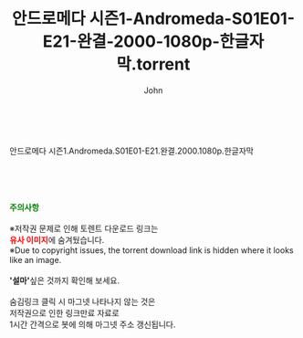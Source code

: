 ﻿---
layout: post
title:  "안드로메다 시즌1-Andromeda-S01E01-E21-완결-2000-1080p-한글자막.torrent"
author: John
categories: [ 드라마 ]
tags: [  ]
image:  
description: "안드로메다 시즌1-Andromeda-S01E01-E21-완결-2000-1080p-한글자막 torrent 정보 공유"
toc: true
toc_sticky: true
---

<br>
<div class="view-img">
<img alt="" class="img-tag" content="http://torrentmobile62.com/data/file/drama/2345729386_AGgFlvRO_89d6d22ffe73428fcaa5ae7dd5ff7541199f6448.jpg" itemprop="image" src="http://torrentmobile62.com/data/file/drama/2345729386_AGgFlvRO_89d6d22ffe73428fcaa5ae7dd5ff7541199f6448.jpg"/></div><div class="view-content" itemprop="description">
<p>안드로메다 시즌1.Andromeda.S01E01-E21.완결.2000.1080p.한글자막<br/></p> </div>
    
<br><br><br>
<p data-ke-size="size16"><b><span style="color: green;">주의사항</span></b><br /><br />※저작권 문제로 인해 토렌트 다운로드 링크는<br /><b><span style="color: red;">유사 이미지</span></b>에 숨겨뒀습니다.<br />※Due to copyright issues, the torrent download link is hidden where it looks like an image.<br /><br /><b>'설마'</b>싶은 것까지 확인해 보세요.<br /><br />숨김링크 클릭 시 마그넷 나타나지 않는 것은<br />저작권으로 인한 링크만료 자료로<br />1시간 간격으로 봇에 의해 마그넷 주소 갱신됩니다.</p>
